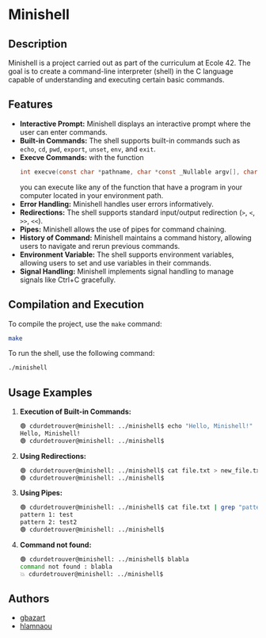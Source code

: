 # Minishell

## Description
Minishell is a project carried out as part of the curriculum at Ecole 42. The goal is to create a command-line interpreter (shell) in the C language capable of understanding and executing certain basic commands.

## Features
- **Interactive Prompt:** Minishell displays an interactive prompt where the user can enter commands.
- **Built-in Commands:** The shell supports built-in commands such as `echo`, `cd`, `pwd`, `export`, `unset`, `env`, and `exit`.
- **Execve Commands:** with the function
  ```c
  int execve(const char *pathname, char *const _Nullable argv[], char *const _Nullable envp[]);
  ```
   you can execute like any of the function that have a program in your computer located in your environment path.
- **Error Handling:** Minishell handles user errors informatively.
- **Redirections:** The shell supports standard input/output redirection (`>`, `<`, `>>`, `<<`).
- **Pipes:** Minishell allows the use of pipes for command chaining.
- **History of Command:** Minishell maintains a command history, allowing users to navigate and rerun previous commands.
- **Environment Variable:** The shell supports environment variables, allowing users to set and use variables in their commands.
- **Signal Handling:** Minishell implements signal handling to manage signals like Ctrl+C gracefully.

## Compilation and Execution
To compile the project, use the `make` command:
```bash
make
```
To run the shell, use the following command:
```bash
./minishell
```
## Usage Examples
1. **Execution of Built-in Commands:**
   ```bash
   🟢 cdurdetrouver@minishell: ../minishell$ echo "Hello, Minishell!"
   Hello, Minishell!
   🟢 cdurdetrouver@minishell: ../minishell$
   ```
2. **Using Redirections:**
   ```bash
   🟢 cdurdetrouver@minishell: ../minishell$ cat file.txt > new_file.txt
   🟢 cdurdetrouver@minishell: ../minishell$
   ```
3. **Using Pipes:**
   ```bash
   🟢 cdurdetrouver@minishell: ../minishell$ cat file.txt | grep "pattern"
   pattern 1: test
   pattern 2: test2
   🟢 cdurdetrouver@minishell: ../minishell$
   ```
4. **Command not found:**
   ```bash
   🟢 cdurdetrouver@minishell: ../minishell$ blabla
   command not found : blabla
   💥 cdurdetrouver@minishell: ../minishell$
   ```

## Authors
* [gbazart](https://github.com/cdurdetrouver)
* [hlamnaou](https://github.com/ArCheRy154)

